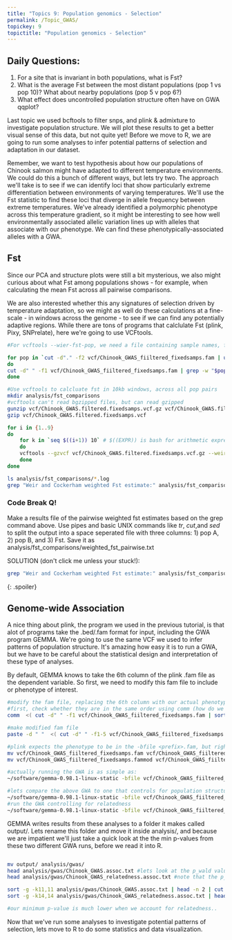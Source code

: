 ```yaml
---
title: "Topics 9: Population genomics - Selection"
permalink: /Topic_GWAS/
topickey: 9
topictitle: "Population genomics - Selection"
---
```


## Daily Questions:
1. For a site that is invariant in both populations, what is Fst?
2. What is the average Fst between the most distant populations (pop 1 vs pop 10)? What about nearby populations (pop 5 v pop 6?)
3. What effect does uncontrolled population structure often have on GWA qqplot?

Last topic we used bcftools to filter snps, and plink & admixture to investigate population structure. We will plot these results to get a better visual sense of this data, but not quite yet! Before we move to R, we are going to run some analyses to infer potential patterns of selection and adaptation in our dataset. 

Remember, we want to test hypothesis about how our populations of Chinook salmon might have adapted to different temperature environments. We could do this a bunch of different ways, but lets try two. The approach we'll take is to see if we can identify loci that show particularly extreme differentiation between environments of varying temperatures. We'll use the Fst statistic to find these loci that diverge in allele frequency between extreme temperatures. We've already identified a polymorphic phenotype across this temperature gradient, so it might be interesting to see how well environmentally associated allelic variation lines up with alleles that associate with our phenotype. We can find these phenotypically-associated alleles with a GWA. 


## Fst ##

Since our PCA and structure plots were still a bit mysterious, we also might curious about what Fst among populations shows - for example, when calculating the mean Fst across all pairwise comparisons. 

We are also interested whether this any signatures of selection driven by temperature adaptation, so we might as well do these calculations at a fine-scale - in windows across the genome - to see if we can find any potentially adaptive regions. While there are tons of programs that calclulate Fst (plink, Pixy, SNPrelate), here we're going to use VCFtools.


```bash
#For vcftools --wier-fst-pop, we need a file containing sample names, for each pop

for pop in `cut -d"." -f2 vcf/Chinook_GWAS_fiiltered_fixedsamps.fam | uniq`
do
cut -d" " -f1 vcf/Chinook_GWAS_fiiltered_fixedsamps.fam | grep -w "$pop" > ${pop}.samples
done

#Use vcftools to calcluate fst in 10kb windows, across all pop pairs
mkdir analysis/fst_comparisons
#vcftools can't read bgzipped files, but can read gzipped
gunzip vcf/Chinook_GWAS.filtered.fixedsamps.vcf.gz vcf/Chinook_GWAS.filtered.fixedsamps.vcf
gzip vcf/Chinook_GWAS.filtered.fixedsamps.vcf

for i in {1..9}
do
	for k in `seq $((i+1)) 10` # $((EXPR)) is bash for arithmetic expression!
	do
	vcftools --gzvcf vcf/Chinook_GWAS.filtered.fixedsamps.vcf.gz --weir-fst-pop p$i.samples --weir-fst-pop p$k.samples --out analysis/fst_comparisons/pop${i}_pop${k}_10kb --fst-window-size 10000 --fst-window-step 10000
	done
done

ls analysis/fst_comparisons/*.log
grep "Weir and Cockerham weighted Fst estimate:" analysis/fst_comparisons/*.log
```

### Code Break Q! ###

Make a results file of the pairwise weighted fst estimates based on the grep command above. Use pipes and basic UNIX commands like _tr_, _cut_,and _sed_ to split the output into a space seperated file with three columns: 1) pop A, 2) pop B, and 3) Fst. Save it as analysis/fst_comparisons/weighted_fst_pairwise.txt

SOLUTION (don't click me unless your stuck!):
```bash
grep "Weir and Cockerham weighted Fst estimate:" analysis/fst_comparisons/*.log | tr ":" "\t"  | sed 's|analysis/fst_comparisons/||g' | sed 's|_10kb.log||g' | cut -d$'\t' -f1,3 | tr "_" "\t" > analysis/fst_comparisons/weighted_fst_pairwise.txt
```
{: .spoiler}



## Genome-wide Association ##

A nice thing about plink, the program we used in the previous tutorial, is that alot of programs take the .bed/.fam format for input, including the GWA program GEMMA. We're going to use the same VCF we used to infer patterns of population structure. It's amazing how easy it is to run a GWA, but we have to be careful about the statistical design and interpretation of these type of analyses.

By default, GEMMA knows to take the 6th column of the plink .fam file as the dependent variable. So first, we need to modify this fam file to include or phenotype of interest.

```bash
#modify the fam file, replacing the 6th column with our actual phenotypes
#first, check whether they are in the same order using comm (how do we interpret the output?)
comm  <( cut -d" " -f1 vcf/Chinook_GWAS_fiiltered_fixedsamps.fam | sort ) <( cut -d"," -f-1 phenos.txt | sort)

#make modified fam file
paste -d " "  <( cut -d" " -f1-5 vcf/Chinook_GWAS_fiiltered_fixedsamps.fam) <( cut -d"," -f2 phenos.txt) > vcf/Chinook_GWAS_fiiltered_fixedsamps.fammod

#plink expects the phenotype to be in the -bfile <prefix>.fam, but right now its in <prefix>.fammod. lets do some quick renaming
mv vcf/Chinook_GWAS_fiiltered_fixedsamps.fam vcf/Chinook_GWAS_fiiltered_fixedsamps.famnophenos
mv vcf/Chinook_GWAS_fiiltered_fixedsamps.fammod vcf/Chinook_GWAS_fiiltered_fixedsamps.fam

#actually running the GWA is as simple as:
~/software/gemma-0.98.1-linux-static -bfile vcf/Chinook_GWAS_fiiltered_fixedsamps -lm -o Chinook_GWAS -miss .10 -maf 0.01

#lets compare the above GWA to one that controls for population structure via the relatedness matrix in a linear mixed model framework
~/software/gemma-0.98.1-linux-static -bfile vcf/Chinook_GWAS_fiiltered_fixedsamps -gk -o Chinook_GWAS_fiiltered_fixedsamps #gk is the option for generating the relatedness matrix
#run the GWA controlling for relatedness
~/software/gemma-0.98.1-linux-static -bfile vcf/Chinook_GWAS_fiiltered_fixedsamps -k output/Chinook_GWAS_fiiltered_fixedsamps.cXX.txt -lmm 4 -o Chinook_GWAS_relatedness
```

GEMMA writes results from these analyses to a folder it makes called output/. Lets rename this folder and move it inside analysis/, and because we are impatient we'll just take a quick look at the the min p-values from these two different GWA runs, before we read it into R.

```bash

mv output/ analysis/gwas/
head analysis/gwas/Chinook_GWAS.assoc.txt #lets look at the p_wald values, column 11
head analysis/gwas/Chinook_GWAS_relatedness.assoc.txt #note that the p_wald column for the linear mixed effect GWA is 13

sort -g -k11,11 analysis/gwas/Chinook_GWAS.assoc.txt | head -n 2 | cut -d$'\t' -f11  #g tells sort to interpret scientific notation
sort -g -k14,14 analysis/gwas/Chinook_GWAS_relatedness.assoc.txt | head -n 2 | cut -d$'\t' -f14

#our minimum p-value is much lower when we account for relatedness..

```

Now that we've run some analyses to investigate potential patterns of selection, lets move to R to do some statistics and data visualization.

